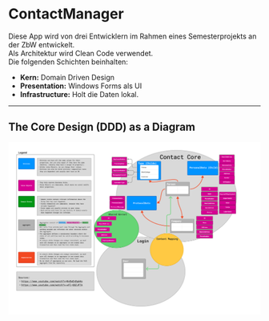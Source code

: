 # ContactManager
Diese App wird von drei Entwicklern im Rahmen eines Semesterprojekts an der ZbW entwickelt.</br>
Als Architektur wird Clean Code verwendet.</br>
Die folgenden Schichten beinhalten:</br>
- **Kern:** Domain Driven Design 
- **Presentation:** Windows Forms als UI
- **Infrastructure:** Holt die Daten lokal.


---

## The Core Design (DDD) as a Diagram
![Domain Driven Design Diagram](docs/assets/Domain%20Driven%20Design.png)
